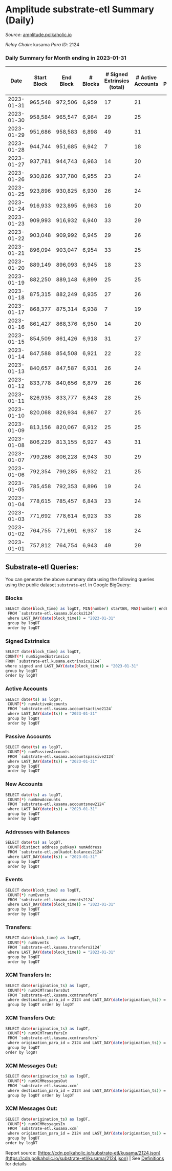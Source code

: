 # Amplitude substrate-etl Summary (Daily)

_Source_: [amplitude.polkaholic.io](https://amplitude.polkaholic.io)

*Relay Chain*: kusama
*Para ID*: 2124



### Daily Summary for Month ending in 2023-01-31


| Date | Start Block | End Block | # Blocks | # Signed Extrinsics (total) | # Active Accounts | # Passive | # New | # Addresses with Balances | # Events | # Transfers | # XCM Transfers In | # XCM Transfers Out | # XCM In | # XCM Out | Issues | 
| ---- | ----------- | --------- | -------- | --------------------------- | ----------------- | --------- | ----- | ------------------------- | -------- | ----------- | ------------------ | ------------------- | -------- | --------- | ------ |
| 2023-01-31 | 965,548 | 972,506 | 6,959 | 17 | 21 |  |  | 727 | 14,046 |   |   |   |  |  |  |
| 2023-01-30 | 958,584 | 965,547 | 6,964 | 29 | 25 |  |  | 727 | 14,139 |   |   |   |  |  |  |
| 2023-01-29 | 951,686 | 958,583 | 6,898 | 49 | 31 |  |  | 727 | 14,119 |   |   |   |  |  |  |
| 2023-01-28 | 944,744 | 951,685 | 6,942 | 7 | 18 |  |  | 727 | 13,954 |   |   |   |  |  |  |
| 2023-01-27 | 937,781 | 944,743 | 6,963 | 14 | 20 |  |  | 727 | 14,040 |   |   |   |  |  |  |
| 2023-01-26 | 930,826 | 937,780 | 6,955 | 23 | 24 |  |  | 727 | 14,079 |   |   |   |  |  |  |
| 2023-01-25 | 923,896 | 930,825 | 6,930 | 26 | 24 |  |  | 727 | 14,049 |   |   |   |  |  |  |
| 2023-01-24 | 916,933 | 923,895 | 6,963 | 16 | 20 |  |  | 727 | 14,047 |   |   |   |  |  |  |
| 2023-01-23 | 909,993 | 916,932 | 6,940 | 33 | 29 |  |  | 727 | 14,118 |   |   |   |  |  |  |
| 2023-01-22 | 903,048 | 909,992 | 6,945 | 29 | 26 |  |  | 727 | 14,105 |   |   |   |  |  |  |
| 2023-01-21 | 896,094 | 903,047 | 6,954 | 33 | 25 |  |  | 727 | 14,144 |   |   |   |  |  |  |
| 2023-01-20 | 889,149 | 896,093 | 6,945 | 18 | 23 |  |  | 727 | 14,031 |   |   |   |  |  |  |
| 2023-01-19 | 882,250 | 889,148 | 6,899 | 25 | 25 |  |  | 727 | 13,982 |   |   |   |  |  |  |
| 2023-01-18 | 875,315 | 882,249 | 6,935 | 27 | 26 |  |  | 727 | 14,069 |   |   |   |  |  |  |
| 2023-01-17 | 868,377 | 875,314 | 6,938 | 7 | 19 |  |  | 727 | 13,944 |   |   |   |  |  |  |
| 2023-01-16 | 861,427 | 868,376 | 6,950 | 14 | 20 |  |  | 727 | 14,017 |   |   |   |  |  |  |
| 2023-01-15 | 854,509 | 861,426 | 6,918 | 31 | 27 |  |  | 727 | 14,065 |   |   |   |  |  |  |
| 2023-01-14 | 847,588 | 854,508 | 6,921 | 22 | 22 |  |  | 727 | 14,009 |   |   |   |  |  |  |
| 2023-01-13 | 840,657 | 847,587 | 6,931 | 26 | 24 |  |  | 727 | 14,051 |   |   |   |  |  |  |
| 2023-01-12 | 833,778 | 840,656 | 6,879 | 26 | 26 |  |  | 727 | 13,945 |   |   |   |  |  |  |
| 2023-01-11 | 826,935 | 833,777 | 6,843 | 28 | 25 |  |  | 727 | 13,884 |   |   |   |  |  |  |
| 2023-01-10 | 820,068 | 826,934 | 6,867 | 27 | 25 |  |  | 727 | 13,928 |   |   |   |  |  |  |
| 2023-01-09 | 813,156 | 820,067 | 6,912 | 25 | 25 |  |  | 727 | 14,008 |   |   |   |  |  |  |
| 2023-01-08 | 806,229 | 813,155 | 6,927 | 43 | 31 |  |  | 727 | 14,172 |   |   |   |  |  |  |
| 2023-01-07 | 799,286 | 806,228 | 6,943 | 30 | 29 |  |  | 727 | 14,100 |   |   |   |  |  |  |
| 2023-01-06 | 792,354 | 799,285 | 6,932 | 21 | 25 |  |  | 727 | 14,021 |   |   |   |  |  |  |
| 2023-01-05 | 785,458 | 792,353 | 6,896 | 19 | 24 |  |  | 727 | 13,939 |   |   |   |  |  |  |
| 2023-01-04 | 778,615 | 785,457 | 6,843 | 23 | 24 |  |  | 727 | 13,858 |   |   |   |  |  |  |
| 2023-01-03 | 771,692 | 778,614 | 6,923 | 33 | 28 |  |  | 727 | 14,081 |   |   |   |  |  |  |
| 2023-01-02 | 764,755 | 771,691 | 6,937 | 18 | 24 |  |  | 727 | 14,016 |   |   |   |  |  |  |
| 2023-01-01 | 757,812 | 764,754 | 6,943 | 49 | 29 |  |  | 727 | 14,216 |   |   |   |  |  |  |

## Substrate-etl Queries:
You can generate the above summary data using the following queries using the public dataset `substrate-etl` in Google BigQuery:

### Blocks
```bash
SELECT date(block_time) as logDT, MIN(number) startBN, MAX(number) endBN, COUNT(*) numBlocks 
 FROM `substrate-etl.kusama.blocks2124`  
 where LAST_DAY(date(block_time)) = "2023-01-31" 
 group by logDT 
 order by logDT
```

### Signed Extrinsics
```bash
SELECT date(block_time) as logDT, 
COUNT(*) numSignedExtrinsics 
FROM `substrate-etl.kusama.extrinsics2124`  
where signed and LAST_DAY(date(block_time)) = "2023-01-31" 
group by logDT 
order by logDT
```

### Active Accounts
```bash
SELECT date(ts) as logDT, 
 COUNT(*) numActiveAccounts 
 FROM `substrate-etl.kusama.accountsactive2124` 
 where LAST_DAY(date(ts)) = "2023-01-31" 
 group by logDT 
 order by logDT
```

### Passive Accounts
```bash
SELECT date(ts) as logDT, 
 COUNT(*) numPassiveAccounts 
 FROM `substrate-etl.kusama.accountspassive2124` 
 where LAST_DAY(date(ts)) = "2023-01-31" 
 group by logDT 
 order by logDT
```

### New Accounts
```bash
SELECT date(ts) as logDT, 
 COUNT(*) numNewAccounts 
 FROM `substrate-etl.kusama.accountsnew2124` 
 where LAST_DAY(date(ts)) = "2023-01-31" 
 group by logDT
 order by logDT
```

### Addresses with Balances
```bash
SELECT date(ts) as logDT,
 COUNT(distinct address_pubkey) numAddress 
 FROM `substrate-etl.polkadot.balances2124` 
 where LAST_DAY(date(ts)) = "2023-01-31" 
 group by logDT 
 order by logDT
```

### Events
```bash
SELECT date(block_time) as logDT, 
 COUNT(*) numEvents 
 FROM `substrate-etl.kusama.events2124` 
 where LAST_DAY(date(block_time)) = "2023-01-31" 
 group by logDT 
 order by logDT
```

### Transfers:
```bash
SELECT date(block_time) as logDT, 
 COUNT(*) numEvents 
 FROM `substrate-etl.kusama.transfers2124` 
 where LAST_DAY(date(block_time)) = "2023-01-31" 
 group by logDT 
 order by logDT
```

### XCM Transfers In:
```bash
SELECT date(origination_ts) as logDT, 
 COUNT(*) numXCMTransfersOut 
 FROM `substrate-etl.kusama.xcmtransfers` 
 where destination_para_id = 2124 and LAST_DAY(date(origination_ts)) = "2023-01-31" 
 group by logDT order by logDT
```

### XCM Transfers Out:
```bash
SELECT date(origination_ts) as logDT, 
 COUNT(*) numXCMTransfersIn 
 FROM `substrate-etl.kusama.xcmtransfers` 
 where origination_para_id = 2124 and LAST_DAY(date(origination_ts)) = "2023-01-31" 
 group by logDT 
order by logDT
```

### XCM Messages Out:
```bash
SELECT date(origination_ts) as logDT, 
 COUNT(*) numXCMMessagesOut 
 FROM `substrate-etl.kusama.xcm` 
 where destination_para_id = 2124 and LAST_DAY(date(origination_ts)) = "2023-01-31" 
 group by logDT order by logDT
```

### XCM Messages Out:
```bash
SELECT date(origination_ts) as logDT, 
 COUNT(*) numXCMMessagesIn 
 FROM `substrate-etl.kusama.xcm` 
 where origination_para_id = 2124 and LAST_DAY(date(origination_ts)) = "2023-01-31" 
 group by logDT 
order by logDT
```


Report source: [https://cdn.polkaholic.io/substrate-etl/kusama/2124.json](https://cdn.polkaholic.io/substrate-etl/kusama/2124.json) | See [Definitions](/DEFINITIONS.md) for details
